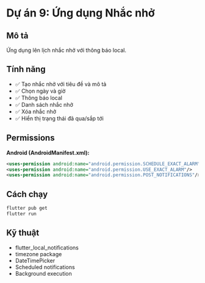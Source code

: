 # Dự án 9: Ứng dụng Nhắc nhở

## Mô tả
Ứng dụng lên lịch nhắc nhở với thông báo local.

## Tính năng
- ✅ Tạo nhắc nhở với tiêu đề và mô tả
- ✅ Chọn ngày và giờ
- ✅ Thông báo local
- ✅ Danh sách nhắc nhở
- ✅ Xóa nhắc nhở
- ✅ Hiển thị trạng thái đã qua/sắp tới

## Permissions
**Android (AndroidManifest.xml):**
```xml
<uses-permission android:name="android.permission.SCHEDULE_EXACT_ALARM"/>
<uses-permission android:name="android.permission.USE_EXACT_ALARM"/>
<uses-permission android:name="android.permission.POST_NOTIFICATIONS"/>
```

## Cách chạy
```bash
flutter pub get
flutter run
```

## Kỹ thuật
- flutter_local_notifications
- timezone package
- DateTimePicker
- Scheduled notifications
- Background execution
